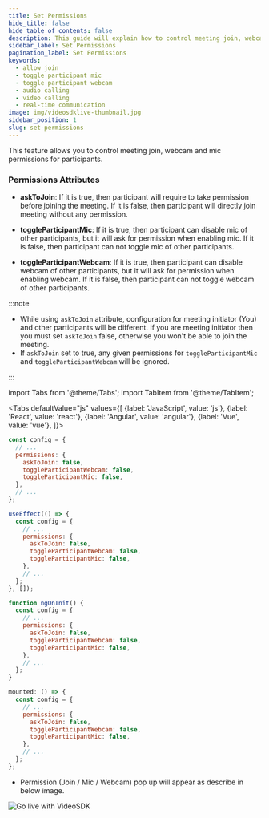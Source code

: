 ```yaml
---
title: Set Permissions
hide_title: false
hide_table_of_contents: false
description: This guide will explain how to control meeting join, webcam and mic permissions for participants.
sidebar_label: Set Permissions
pagination_label: Set Permissions
keywords:
  - allow join
  - toggle participant mic
  - toggle participant webcam
  - audio calling
  - video calling
  - real-time communication
image: img/videosdklive-thumbnail.jpg
sidebar_position: 1
slug: set-permissions
---
```


This feature allows you to control meeting join, webcam and mic permissions for participants.

### Permissions Attributes

- **askToJoin**: If it is true, then participant will require to take permission before joining the meeting. If it is false, then participant will directly join meeting without any permission.

- **toggleParticipantMic**: If it is true, then participant can disable mic of other participants, but it will ask for permission when enabling mic. If it is false, then participant can not toggle mic of other participants.

- **toggleParticipantWebcam**: If it is true, then participant can disable webcam of other participants, but it will ask for permission when enabling webcam. If it is false, then participant can not toggle webcam of other participants.

:::note

- While using `askToJoin` attribute, configuration for meeting initiator (You) and other participants will be different.
  If you are meeting initiator then you must set `askToJoin` false, otherwise you won't be able to join the meeting.
- If `askToJoin` set to true, any given permissions for `toggleParticipantMic` and `toggleParticipantWebcam` will be ignored.

:::

import Tabs from '@theme/Tabs';
import TabItem from '@theme/TabItem';

<Tabs
defaultValue="js"
values={[
{label: 'JavaScript', value: 'js'},
{label: 'React', value: 'react'},
{label: 'Angular', value: 'angular'},
{label: 'Vue', value: 'vue'},
]}>
<TabItem value="js">

```js
const config = {
  // ...
  permissions: {
    askToJoin: false,
    toggleParticipantWebcam: false,
    toggleParticipantMic: false,
  },
  // ...
};
```

</TabItem>

<TabItem value="react">

```js
useEffect(() => {
  const config = {
    // ...
    permissions: {
      askToJoin: false,
      toggleParticipantWebcam: false,
      toggleParticipantMic: false,
    },
    // ...
  };
}, []);
```

</TabItem>
<TabItem value="angular">

```js
function ngOnInit() {
  const config = {
    // ...
    permissions: {
      askToJoin: false,
      toggleParticipantWebcam: false,
      toggleParticipantMic: false,
    },
    // ...
  };
}
```

</TabItem>
<TabItem value="vue">

```js
mounted: () => {
  const config = {
    // ...
    permissions: {
      askToJoin: false,
      toggleParticipantWebcam: false,
      toggleParticipantMic: false,
    },
    // ...
  };
};
```

</TabItem>

</Tabs>

- Permission (Join / Mic / Webcam) pop up will appear as describe in below image.

![Go live with VideoSDK](/img/prebuilt/prebuilt-permission.png)
